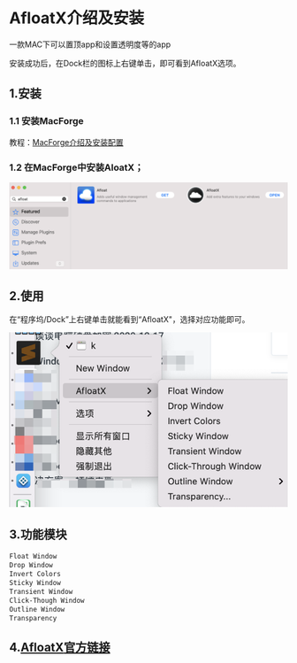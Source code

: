 # AfloatX介绍及安装

一款MAC下可以置顶app和设置透明度等的app

安装成功后，在Dock栏的图标上右键单击，即可看到AfloatX选项。

## 1.安装

### 1.1 安装MacForge

教程：[MacForge介绍及安装配置](macforge.md)

### 1.2 在MacForge中安装AloatX；

![](../../.gitbook/assets/image%20%2818%29.png)

## 2.使用

在“程序坞/Dock”上右键单击就能看到“AfloatX"，选择对应功能即可。

![](../../.gitbook/assets/image%20%2821%29.png)

## 3.功能模块

```text
Float Window
Drop Window
Invert Colors
Sticky Window
Transient Window
Click-Though Window
Outline Window 
Transparency
```

## 4.[AfloatX](https://github.com/jslegendre/AfloatX)[官方链接](https://github.com/jslegendre/AfloatX)



